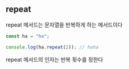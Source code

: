 ## repeat

repeat 메서드는 문자열을 반복하게 하는 메서드이다

```js
const ha = "ha";

console.log(ha.repeat(2)); // haha
```

repeat 메서드의 인자는 반복 횟수를 정한다
